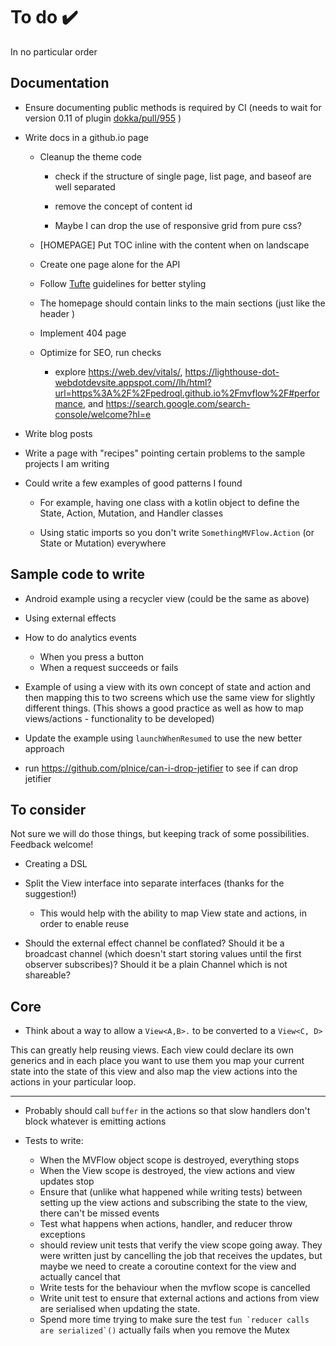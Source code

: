 # To do ✔️

In no particular order

## Documentation

* Ensure documenting public methods is required by CI (needs to wait for version 0.11 of plugin 
[dokka/pull/955](https://github.com/Kotlin/dokka/pull/955) )

* Write docs in a github.io page
    
  * Cleanup the theme code
         
     * check if the structure of single page, list page, and baseof are well separated
               
     * remove the concept of content id 
          
     * Maybe I can drop the use of responsive grid from pure css?

  * [HOMEPAGE] Put TOC inline with the content when on landscape
  
  * Create one page alone for the API
    
  * Follow [Tufte](https://edwardtufte.github.io/tufte-css/) guidelines for better styling
  
  * The homepage should contain links to the main sections (just like the header )
  
  * Implement 404 page
  
  * Optimize for SEO, run checks
  
    * explore https://web.dev/vitals/, 
  https://lighthouse-dot-webdotdevsite.appspot.com//lh/html?url=https%3A%2F%2Fpedroql.github.io%2Fmvflow%2F#performance,
  and https://search.google.com/search-console/welcome?hl=e

* Write blog posts

* Write a page with "recipes" pointing certain problems to the sample projects I am writing

* Could write a few examples of good patterns I found

  * For example, having one class with a kotlin object to define the State, Action, Mutation, and Handler classes
  
  * Using static imports so you don't write `SomethingMVFlow.Action` (or State or Mutation) everywhere

## Sample code to write

* Android example using a recycler view (could be the same as above)

* Using external effects

* How to do analytics events

  * When you press a button
  * When a request succeeds or fails

* Example of using a view with its own concept of state and action and then mapping this to two screens which use the 
same view for slightly different things. (This shows a good practice as well as how to map views/actions - 
functionality to be developed)

* Update the example using `launchWhenResumed` to use the new better approach

* run https://github.com/plnice/can-i-drop-jetifier to see if can drop jetifier

## To consider

Not sure we will do those things, but keeping track of some possibilities. Feedback welcome!

* Creating a DSL

* Split the View interface into separate interfaces (thanks for the suggestion!)
  
  * This would help with the ability to map View state and actions, in order to enable reuse
  
* Should the external effect channel be conflated? Should it be a broadcast channel (which doesn't start storing values 
until the first observer subscribes)? Should it be a plain Channel which is not shareable?
   
## Core

* Think about a way to allow a `View<A,B>.` to be converted to a `View<C, D>`
 
This can greatly help reusing views. Each view could declare its own generics and in each place you
 want to use them you map your current state into the state of this view and also map the view 
 actions into the actions in your particular loop. 
  
---
 
* Probably should call `buffer` in the actions so that slow handlers don't block whatever is 
emitting actions

* Tests to write:
   * When the MVFlow object scope is destroyed, everything stops
   * When the View scope is destroyed, the view actions and view updates stop
   * Ensure that (unlike what happened while writing tests) between setting up the view actions and
    subscribing the state to the view, there can't be missed events
   * Test what happens when actions, handler, and reducer throw exceptions
   * should review unit tests that verify the view scope going away. They were written just by cancelling the job that
   receives the updates, but maybe we need to create a coroutine context for the view and actually cancel that
   * Write tests for the behaviour when the mvflow scope is cancelled
   * Write unit test to ensure that external actions and actions from view are serialised when
   updating the state.
   * Spend more time trying to make sure the test ```fun `reducer calls are serialized`()``` actually fails when you 
   remove the Mutex 
